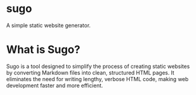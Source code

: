 # sugo

A simple static website generator. 

# What is Sugo?
Sugo is a tool designed to simplify the process of creating static websites by converting Markdown files into clean, structured HTML pages. It eliminates the need for writing lengthy, verbose HTML code, making web development faster and more efficient.
